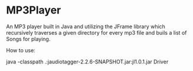 # MP3Player

An MP3 player built in Java and utilizing the JFrame library which recursively traverses a given directory for every mp3 file and buils a list of Songs for playing.

How to use:

java -classpath .:jaudiotagger-2.2.6-SNAPSHOT.jar:jl1.0.1.jar Driver <filepath>
